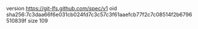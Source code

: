 version https://git-lfs.github.com/spec/v1
oid sha256:7c3daa66f6e031cb024fd7c3c57c3f61aaefcb77f2c7c08514f2b6796510839f
size 109
